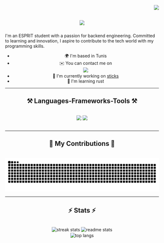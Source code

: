 <img align="right" src="https://visitor-badge.laobi.icu/badge?page_id=mAmineChniti.mAmineChniti" />

<h1 align="center">
    <img src="https://readme-typing-svg.herokuapp.com/?font=Righteous&size=35&center=true&vCenter=true&width=500&height=70&duration=4000&lines=Hi+There!+👋;+I'm+mAmineChniti!;" />
</h1>

I'm an ESPRIT student with a passion for backend engineering. Committed to learning and innovation, I aspire to contribute to the tech world with my programming skills.

<div align="center">

* 🌍  I'm based in Tunis
* ✉️  You can contact me on
  <br>
  <a href="mailto:emin.chniti@esprit.tn.com">
    <img src="https://img.shields.io/badge/Gmail-333333?style=for-the-badge&logo=gmail&logoColor=red" />
  </a>
* 🚀  I'm currently working on [sticks](http://github.com/mAmineChniti/sticks)
* 🧠  I'm learning rust

</div>

 <hr/>

<h2 align="center">⚒️ Languages-Frameworks-Tools ⚒️</h2>
<br/>
<div align="center">
    <img src="https://skillicons.dev/icons?i=bootstrap,html,css,vscode,github,git,php,bash,postman,md" />
    <img src="https://skillicons.dev/icons?i=nodejs,python,javascript,mongodb,c,mysql,fastapi,rust,githubactions,linux," />
    <br>
</div>

<br/>
<hr/>

<div align="center">
  <h2>🐍 My Contributions 🐍</h2>
  <br>
  <img alt="snake eating my contributions" src="https://raw.githubusercontent.com/mAmineChniti/mAmineChniti/output/github-contribution-grid-snake.svg" />

</div>

<hr/>

<h2 align="center">⚡ Stats ⚡</h2>
<br>
<div align=center>
  <img width=390 src="https://streak-stats.demolab.com/?user=mAmineChniti&count_private=true&theme=react&border_radius=10" alt="streak stats"/>
  <img width=390 src="https://github-readme-stats.vercel.app/api?username=mAmineChniti&count_private=true&show_icons=true&theme=react&rank_icon=github&border_radius=10" alt="readme stats" />
  <br/>
  <img width=325 align="center" src="https://github-readme-stats.vercel.app/api/top-langs/?username=mAmineChniti&hide=HTML&langs_count=8&layout=compact&theme=react&border_radius=10&size_weight=0.5&count_weight=0.5&exclude_repo=github-readme-stats" alt="top langs" />
</div>
